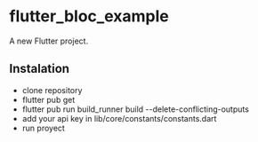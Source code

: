 # flutter_bloc_example

A new Flutter project.

## Instalation

- clone repository
- flutter pub get
- flutter pub run build_runner build --delete-conflicting-outputs
- add your api key in lib/core/constants/constants.dart
- run proyect

